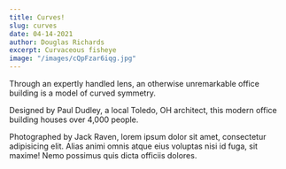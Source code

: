 ```yaml
---
title: Curves!
slug: curves
date: 04-14-2021
author: Douglas Richards
excerpt: Curvaceous fisheye
image: "/images/cQpFzar6iqg.jpg"
---
```


Through an expertly handled lens, an otherwise unremarkable office building is a model of curved symmetry.

Designed by Paul Dudley, a local Toledo, OH architect, this modern office building houses over 4,000 people.

Photographed by Jack Raven, lorem ipsum dolor sit amet, consectetur adipisicing elit. Alias animi omnis atque eius voluptas nisi id fuga, sit maxime! Nemo possimus quis dicta officiis dolores.
